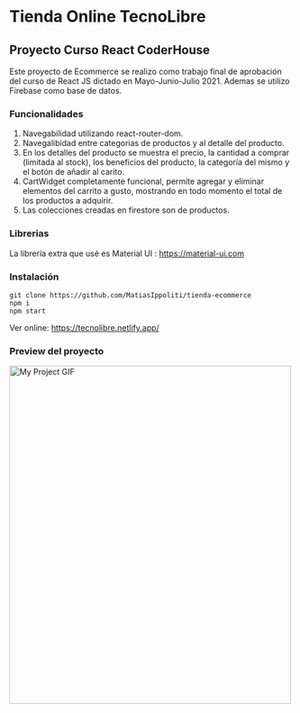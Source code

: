 # Tienda Online TecnoLibre

## Proyecto Curso React CoderHouse

Este proyecto de Ecommerce se realizo como trabajo final de aprobación del curso de React JS dictado en Mayo-Junio-Julio 2021. Ademas se utilizo Firebase como base de datos.

### Funcionalidades
1. Navegabilidad utilizando react-router-dom.
2. Navegalibidad entre categorias de productos y al detalle del producto.
3. En los detalles del producto se muestra el precio, la cantidad a comprar (limitada al stock), los beneficios del producto, la categoría del mismo y el botón de añadir al carito.
4. CartWidget completamente funcional, permite agregar y eliminar elementos del carrito a gusto, mostrando en todo momento el total de los productos a adquirir.
5. Las colecciones creadas en firestore son de productos.

### Librerias
La librería extra que usé es Material UI : https://material-ui.com

### Instalación

```
git clone https://github.com/MatiasIppoliti/tienda-ecommerce
npm i
npm start
```

Ver online: https://tecnolibre.netlify.app/

### Preview del proyecto

<img src="/src/Animation.gif" alt="My Project GIF" width="500" height="600">
